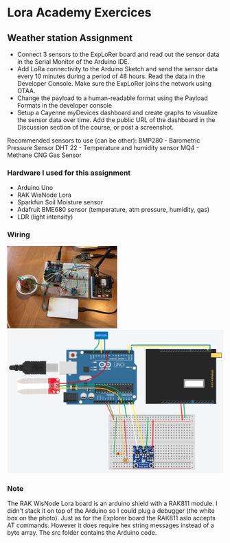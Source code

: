 # Lora Academy Exercices


## Weather station Assignment

- Connect 3 sensors to the ExpLoRer board and read out the sensor data in the Serial Monitor of the Arduino IDE. 
- Add LoRa connectivity to the Arduino Sketch and send the sensor data every 10 minutes during a period of 48 hours. Read the data in the Developer Console. Make sure the ExpLoRer joins the network using OTAA. 
- Change the payload to a human-readable format using the Payload Formats in the developer console
- Setup a Cayenne myDevices dashboard and create graphs to visualize the sensor data over time. Add the public URL of the dashboard in the Discussion section of the course, or post a screenshot.

Recommended sensors to use (can be other):
BMP280 - Barometric Pressure Sensor
DHT 22 - Temperature and humidity sensor
MQ4 - Methane CNG Gas Sensor


### Hardware I used for this assignment

- Arduino Uno
- RAK WisNode Lora
- Sparkfun Soil Moisture sensor
- Adafruit BME680 sensor (temperature, atm pressure, humidity, gas)
- LDR (light intensity)


### Wiring

![Breadboard](./images/weatherStation.jpg) 
![Pinout](./images/weatherStation.png)

### Note
The RAK WisNode Lora board is an arduino shield with a RAK811 module. I didn't stack it on top of the Arduino so I could plug a debugger (the white box on the photo). Just as for the Explorer board the RAK811 aslo accepts AT commands.
However it does require hex string messages instead of a byte array.
The src folder contains the Arduino code.









